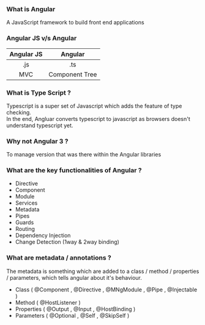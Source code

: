 ### What is Angular
A JavaScript framework to build front end applications

### Angular JS v/s Angular

|  Angular JS  |      Angular    |
| :----------: | :-------------: |
|    .js       |       .ts       |
|    MVC       |  Component Tree |

### What is Type Script ?
Typescript is a super set of Javascript which adds the feature of type checking.  
In the end, Angluar converts typescript to javascript as browsers doesn't understand typescript yet. 

### Why not Angular 3 ?
To manage version that was there within the Angular libraries

### What are the key functionalities of Angular ?
- Directive
- Component
- Module
- Services
- Metadata
- Pipes
- Guards
- Routing
- Dependency Injection
- Change Detection (1way & 2way binding)

### What are metadata / annotations ?
The metadata is something which are added to a class / method / properties / parameters, which tells angular about it's behaviour.
- Class ( @Component , @Directive , @MNgModule , @Pipe , @Injectable )
- Method ( @HostListener )
- Properties ( @Output , @Input , @HostBinding )
- Parameters ( @Optional , @Self , @SkipSelf ) 
